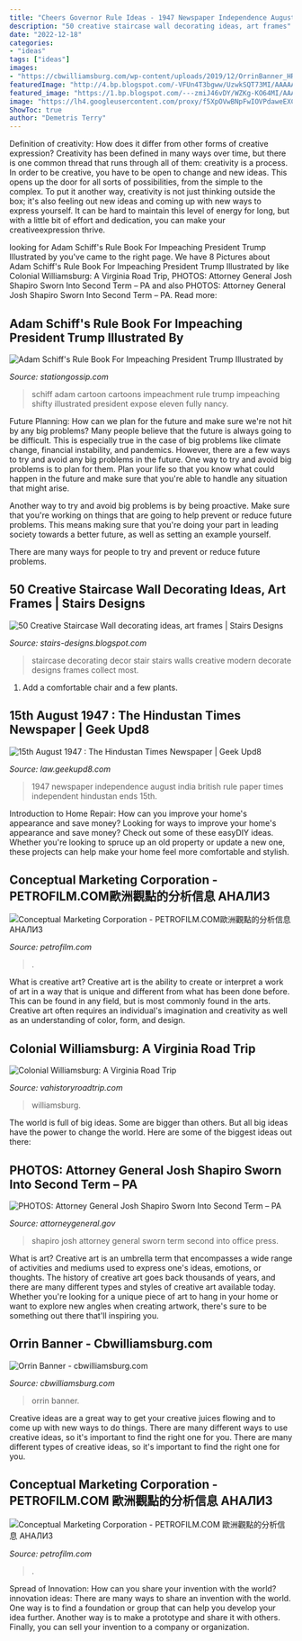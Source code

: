 ```yaml
---
title: "Cheers Governor Rule Ideas - 1947 Newspaper Independence August India British Rule Paper Times Independent Hindustan Ends 15th"
description: "50 creative staircase wall decorating ideas, art frames"
date: "2022-12-18"
categories:
- "ideas"
tags: ["ideas"]
images:
- "https://cbwilliamsburg.com/wp-content/uploads/2019/12/OrrinBanner_HRLrg.jpg"
featuredImage: "http://4.bp.blogspot.com/-VFUn4T3bgww/UzwkSQT73MI/AAAAAAAACwM/ODFm4PxIWAw/s1600/staircase-wall-decorating-ideas-1+(40).jpg"
featured_image: "https://1.bp.blogspot.com/---zmiJ46vDY/WZKg-KO64MI/AAAAAAAAF0o/edLQl_8N0gYUmdykp_ml7k6orinn1klXgCLcBGAs/w1200-h630-p-k-no-nu/15-august-1947-Newspaper-India-Independent-British-Rule-Ends.jpg"
image: "https://lh4.googleusercontent.com/proxy/f5XpOVwBNpFwIOVPdaweEXCZillCubdAIn9P1hYoUOh5PK1AcxE5v8otVLCSirrrYe36C-ms8el9nNUw73ckVOwckk98oqjDi49IEs520n-fS8MkepZBf597g5dmmxnv_VUNrkAvKqG1teuMRJo0QLsD9-fkRYQ-l-6_ArE=w1200-h630-p-k-no-nu"
ShowToc: true
author: "Demetris Terry"
---
```



Definition of creativity: How does it differ from other forms of creative expression?
Creativity has been defined in many ways over time, but there is one common thread that runs through all of them: creativity is a process. In order to be creative, you have to be open to change and new ideas. This opens up the door for all sorts of possibilities, from the simple to the complex.
To put it another way, creativity is not just thinking outside the box; it's also feeling out new ideas and coming up with new ways to express yourself. It can be hard to maintain this level of energy for long, but with a little bit of effort and dedication, you can make your creativeexpression thrive.

	

		
looking for Adam Schiff&#039;s Rule Book For Impeaching President Trump Illustrated by you've came to the right page. We have 8 Pictures about Adam Schiff&#039;s Rule Book For Impeaching President Trump Illustrated by like Colonial Williamsburg: A Virginia Road Trip, PHOTOS: Attorney General Josh Shapiro Sworn Into Second Term – PA and also PHOTOS: Attorney General Josh Shapiro Sworn Into Second Term – PA. Read more:
		
    
## Adam Schiff&#039;s Rule Book For Impeaching President Trump Illustrated By

<img loading=lazy src="https://lh4.googleusercontent.com/proxy/f5XpOVwBNpFwIOVPdaweEXCZillCubdAIn9P1hYoUOh5PK1AcxE5v8otVLCSirrrYe36C-ms8el9nNUw73ckVOwckk98oqjDi49IEs520n-fS8MkepZBf597g5dmmxnv_VUNrkAvKqG1teuMRJo0QLsD9-fkRYQ-l-6_ArE=w1200-h630-p-k-no-nu" onerror="this.onerror=null;this.src='https://tse3.mm.bing.net/th?id=OIP.hnvNxUpVQSs5STtwu1uXwAHaFS&amp;pid=15.1';" alt="Adam Schiff&#039;s Rule Book For Impeaching President Trump Illustrated by">

_Source: stationgossip.com_

>schiff adam cartoon cartoons impeachment rule trump impeaching shifty illustrated president expose eleven fully nancy. 

	

Future Planning: How can we plan for the future and make sure we're not hit by any big problems?
Many people believe that the future is always going to be difficult. This is especially true in the case of big problems like climate change, financial instability, and pandemics. However, there are a few ways to try and avoid any big problems in the future. 
One way to try and avoid big problems is to plan for them. Plan your life so that you know what could happen in the future and make sure that you're able to handle any situation that might arise. 

Another way to try and avoid big problems is by being proactive. Make sure that you're working on things that are going to help prevent or reduce future problems. This means making sure that you're doing your part in leading society towards a better future, as well as setting an example yourself. 

There are many ways for people to try and prevent or reduce future problems.

    
## 50 Creative Staircase Wall Decorating Ideas, Art Frames | Stairs Designs

<img loading=lazy src="http://4.bp.blogspot.com/-VFUn4T3bgww/UzwkSQT73MI/AAAAAAAACwM/ODFm4PxIWAw/s1600/staircase-wall-decorating-ideas-1+(40).jpg" onerror="this.onerror=null;this.src='https://tse1.mm.bing.net/th?id=OIP.zyb3PhCddBABWRHdOrxwtwHaLH&amp;pid=15.1';" alt="50 Creative Staircase Wall decorating ideas, art frames | Stairs Designs">

_Source: stairs-designs.blogspot.com_

>staircase decorating decor stair stairs walls creative modern decorate designs frames collect most. 

	

1. Add a comfortable chair and a few plants. 

    
## 15th August 1947 : The Hindustan Times Newspaper | Geek Upd8

<img loading=lazy src="https://1.bp.blogspot.com/---zmiJ46vDY/WZKg-KO64MI/AAAAAAAAF0o/edLQl_8N0gYUmdykp_ml7k6orinn1klXgCLcBGAs/w1200-h630-p-k-no-nu/15-august-1947-Newspaper-India-Independent-British-Rule-Ends.jpg" onerror="this.onerror=null;this.src='https://tse1.mm.bing.net/th?id=OIP.pjKBjFm2z1-NcHGNXqQYPQHaD5&amp;pid=15.1';" alt="15th August 1947 : The Hindustan Times Newspaper | Geek Upd8">

_Source: law.geekupd8.com_

>1947 newspaper independence august india british rule paper times independent hindustan ends 15th. 

	

Introduction to Home Repair: How can you improve your home's appearance and save money?
Looking for ways to improve your home's appearance and save money? Check out some of these easyDIY ideas. Whether you're looking to spruce up an old property or update a new one, these projects can help make your home feel more comfortable and stylish.

    
## Conceptual Marketing Corporation - PETROFILM.COM﻿歐洲觀點的分析信息 АНАЛИЗ

<img loading=lazy src="https://petrofilm.com/yahoo_site_admin/assets/images/GEO_MARINER_MEETING_POINT_8.154135623_std.JPG" onerror="this.onerror=null;this.src='https://tse3.mm.bing.net/th?id=OIP.dPzqoaT3G3BR9K5e7lJJdwHaFj&amp;pid=15.1';" alt="Conceptual Marketing Corporation - PETROFILM.COM﻿歐洲觀點的分析信息 АНАЛИЗ">

_Source: petrofilm.com_

>. 

	

What is creative art?
Creative art is the ability to create or interpret a work of art in a way that is unique and different from what has been done before. This can be found in any field, but is most commonly found in the arts. Creative art often requires an individual's imagination and creativity as well as an understanding of color, form, and design.

    
## Colonial Williamsburg: A Virginia Road Trip

<img loading=lazy src="https://www.vahistoryroadtrip.com/img/D2019-WR-0610-1012-web.png" onerror="this.onerror=null;this.src='https://tse4.mm.bing.net/th?id=OIP.dpPyqar7Q5DPs9PKni5F4wHaDt&amp;pid=15.1';" alt="Colonial Williamsburg: A Virginia Road Trip">

_Source: vahistoryroadtrip.com_

>williamsburg. 

	

The world is full of big ideas. Some are bigger than others. But all big ideas have the power to change the world. Here are some of the biggest ideas out there:

    
## PHOTOS: Attorney General Josh Shapiro Sworn Into Second Term – PA

<img loading=lazy src="https://www.attorneygeneral.gov/wp-content/uploads/2021/01/5V5A0246.jpg" onerror="this.onerror=null;this.src='https://tse2.mm.bing.net/th?id=OIP._-qhrG8Fel-d0t1rdIqQEwHaE8&amp;pid=15.1';" alt="PHOTOS: Attorney General Josh Shapiro Sworn Into Second Term – PA">

_Source: attorneygeneral.gov_

>shapiro josh attorney general sworn term second into office press. 

	

What is art?
Creative art is an umbrella term that encompasses a wide range of activities and mediums used to express one's ideas, emotions, or thoughts. The history of creative art goes back thousands of years, and there are many different types and styles of creative art available today. Whether you're looking for a unique piece of art to hang in your home or want to explore new angles when creating artwork, there's sure to be something out there that'll inspiring you.

    
## Orrin Banner - Cbwilliamsburg.com

<img loading=lazy src="https://cbwilliamsburg.com/wp-content/uploads/2019/12/OrrinBanner_HRLrg.jpg" onerror="this.onerror=null;this.src='https://tse2.mm.bing.net/th?id=OIP.PmPnf0TYREH0A140CmzqIwHaKI&amp;pid=15.1';" alt="Orrin Banner - cbwilliamsburg.com">

_Source: cbwilliamsburg.com_

>orrin banner. 

	

Creative ideas are a great way to get your creative juices flowing and to come up with new ways to do things. There are many different ways to use creative ideas, so it's important to find the right one for you. There are many different types of creative ideas, so it's important to find the right one for you.

    
## Conceptual Marketing Corporation - PETROFILM.COM ﻿歐洲觀點的分析信息 АНАЛИЗ

<img loading=lazy src="https://petrofilm.com/yahoo_site_admin/assets/images/nørvenich_8B.10381243_std.jpg" onerror="this.onerror=null;this.src='https://tse3.mm.bing.net/th?id=OIP.hon4JA9k1_nm5rPODYSKBwAAAA&amp;pid=15.1';" alt="Conceptual Marketing Corporation - PETROFILM.COM ﻿歐洲觀點的分析信息 АНАЛИЗ">

_Source: petrofilm.com_

>. 

	

Spread of Innovation: How can you share your invention with the world?
innovation ideas: 
There are many ways to share an invention with the world. One way is to find a foundation or group that can help you develop your idea further. Another way is to make a prototype and share it with others. Finally, you can sell your invention to a company or organization.

